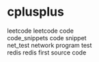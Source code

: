 # cplusplus
leetcode leetcode code  
code_snippets code snippet  
net_test network program test  
redis redis first source code  
